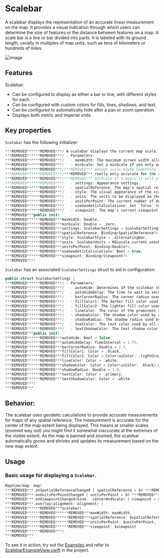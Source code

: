 # Scalebar

A scalebar displays the representation of an accurate linear measurement on the map. It provides a visual indication through which users can determine the size of features or the distance between features on a map. A scale bar is a line or bar divided into parts. It is labeled with its ground length, usually in multiples of map units, such as tens of kilometers or hundreds of miles. 

![image](https:***REMOVED***user-images.githubusercontent.com/3998072/203605457-df6f845c-9245-4608-a61e-6d1e2e63a81b.png)

## Features

Scalebar:

- Can be configured to display as either a bar or line, with different styles for each.
- Can be configured with custom colors for fills, lines, shadows, and text.
- Can be configured to automatically hide after a pan or zoom operation.
- Displays both metric and imperial units.

## Key properties

`Scalebar` has the following initializer:

```swift
***REMOVED******REMOVED***/ A scalebar displays the current map scale.
***REMOVED******REMOVED***/ - Parameters:
***REMOVED******REMOVED***/   - maxWidth: The maximum screen width allotted to the scalebar.
***REMOVED******REMOVED***/   - minScale: Set a minScale if you only want the scalebar to appear when you reach a large
***REMOVED******REMOVED***/***REMOVED*** enough scale maybe something like 10_000_000. This could be useful because the scalebar is
***REMOVED******REMOVED***/***REMOVED*** really only accurate for the center of the map on smaller scales (when zoomed way out). A
***REMOVED******REMOVED***/***REMOVED*** minScale of 0 means it will always be visible.
***REMOVED******REMOVED***/   - settings: Appearance settings.
***REMOVED******REMOVED***/   - spatialReference: The map's spatial reference.
***REMOVED******REMOVED***/   - style: The visual appearance of the scalebar.
***REMOVED******REMOVED***/   - units: The units to be displayed in the scalebar.
***REMOVED******REMOVED***/   - unitsPerPoint: The current number of device independent pixels to map display units.
***REMOVED******REMOVED***/   - useGeodeticCalculations: Set `false` to compute scale without a geodesic curve.
***REMOVED******REMOVED***/   - viewpoint: The map's current viewpoint.
***REMOVED***public init(
***REMOVED******REMOVED***maxWidth: Double,
***REMOVED******REMOVED***minScale: Double = .zero,
***REMOVED******REMOVED***settings: ScalebarSettings = ScalebarSettings(),
***REMOVED******REMOVED***spatialReference: Binding<SpatialReference?>,
***REMOVED******REMOVED***style: ScalebarStyle = .alternatingBar,
***REMOVED******REMOVED***units: ScalebarUnits = NSLocale.current.usesMetricSystem ? .metric : .imperial,
***REMOVED******REMOVED***unitsPerPoint: Binding<Double?>,
***REMOVED******REMOVED***useGeodeticCalculations: Bool = true,
***REMOVED******REMOVED***viewpoint: Binding<Viewpoint?>
***REMOVED***)
```

`Scalebar` has an associated `ScalebarSettings` struct to aid in configuration:

```swift
public struct ScalebarSettings {
***REMOVED******REMOVED***/ - Parameters:
***REMOVED******REMOVED***/   - autoHide: Determines if the scalebar should automatically hide/show itself.
***REMOVED******REMOVED***/   - autoHideDelay: The time to wait in seconds before the scalebar hides itself.
***REMOVED******REMOVED***/   - barCornerRadius: The corner radius used by bar style scalebar renders.
***REMOVED******REMOVED***/   - fillColor1: The darker fill color used by the alternating bar style render.
***REMOVED******REMOVED***/   - fillColor2: The lighter fill color used by the bar style renders.
***REMOVED******REMOVED***/   - lineColor: The color of the prominent scalebar line.
***REMOVED******REMOVED***/   - shadowColor: The shadow color used by all scalebar style renders.
***REMOVED******REMOVED***/   - shadowRadius: The shadow radius used by all scalebar style renders.
***REMOVED******REMOVED***/   - textColor: The text color used by all scalebar style renders.
***REMOVED******REMOVED***/   - textShadowColor: The text shadow color used by all scalebar style renders.
***REMOVED***public init(
***REMOVED******REMOVED***autoHide: Bool = false,
***REMOVED******REMOVED***autoHideDelay: TimeInterval = 1.75,
***REMOVED******REMOVED***barCornerRadius: Double = 2.5,
***REMOVED******REMOVED***fillColor1: Color = .black,
***REMOVED******REMOVED***fillColor2: Color = Color(uiColor: .lightGray).opacity(0.5),
***REMOVED******REMOVED***lineColor: Color = .white,
***REMOVED******REMOVED***shadowColor: Color = Color(uiColor: .black).opacity(0.65),
***REMOVED******REMOVED***shadowRadius: Double = 1.0,
***REMOVED******REMOVED***textColor: Color = .primary,
***REMOVED******REMOVED***textShadowColor: Color = .white
***REMOVED***)
***REMOVED***
```

## Behavior:

The scalebar uses geodetic calculations to provide accurate measurements for maps of any spatial reference. The measurement is accurate for the center of the map extent being displayed. This means at smaller scales (zoomed way out) you might find it somewhat inaccurate at the extremes of the visible extent. As the map is panned and zoomed, the scalebar automatically grows and shrinks and updates its measurement based on the new map extent.

## Usage

### Basic usage for displaying a `Scalebar`.

```swift
MapView(map: map)
***REMOVED***.onSpatialReferenceChanged { spatialReference = $0 ***REMOVED***
***REMOVED***.onUnitsPerPointChanged { unitsPerPoint = $0 ***REMOVED***
***REMOVED***.onViewpointChanged(kind: .centerAndScale) { viewpoint = $0 ***REMOVED***
***REMOVED***.overlay(alignment: alignment) {
***REMOVED******REMOVED***Scalebar(
***REMOVED******REMOVED******REMOVED***maxWidth: maxWidth,
***REMOVED******REMOVED******REMOVED***spatialReference: $spatialReference,
***REMOVED******REMOVED******REMOVED***unitsPerPoint: $unitsPerPoint,
***REMOVED******REMOVED******REMOVED***viewpoint: $viewpoint
***REMOVED******REMOVED***)
***REMOVED***
```

To see it in action, try out the [Examples](../../Examples) and refer to [ScalebarExampleView.swift](../../Examples/Examples/ScalebarExampleView.swift) in the project.
